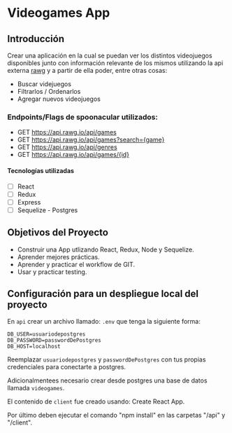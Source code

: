 <!-- ![HenryLogo](https://d31uz8lwfmyn8g.cloudfront.net/Assets/logo-henry-white-lg.png) -->

# Videogames App

## Introducción

Crear una aplicación en la cual se puedan ver los distintos videojuegos disponibles junto con información relevante de los mismos utilizando la api externa [rawg](https://rawg.io/apidocs) y a partir de ella poder, entre otras cosas:

- Buscar videjuegos
- Filtrarlos / Ordenarlos
- Agregar nuevos videojuegos

### Endpoints/Flags de __spoonacular__ utilizados:

  - GET https://api.rawg.io/api/games
  - GET https://api.rawg.io/api/games?search={game}
  - GET https://api.rawg.io/api/genres
  - GET https://api.rawg.io/api/games/{id}

#### Tecnologías utilizadas

- [ ] React
- [ ] Redux
- [ ] Express
- [ ] Sequelize - Postgres

## Objetivos del Proyecto

- Construir una App utlizando React, Redux, Node y Sequelize.
- Aprender mejores prácticas.
- Aprender y practicar el workflow de GIT.
- Usar y practicar testing.

## Configuración para un despliegue local del proyecto

En `api` crear un archivo llamado: `.env` que tenga la siguiente forma:

```env
DB_USER=usuariodepostgres
DB_PASSWORD=passwordDePostgres
DB_HOST=localhost
```

Reemplazar `usuariodepostgres` y `passwordDePostgres` con tus propias credenciales para conectarte a postgres.

Adicionalmentees necesario crear desde postgres una base de datos llamada `videogames`.

El contenido de `client` fue creado usando: Create React App.

Por último deben ejecutar el comando "npm install" en las carpetas "/api" y "/client".
